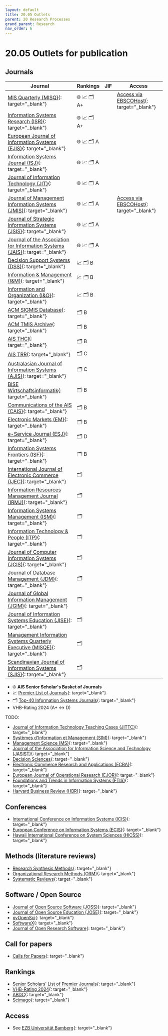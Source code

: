 ```yaml
---
layout: default
title: 20.05 Outlets
parent: 20 Research Processes
grand_parent: Research
nav_order: 6
---
```


# 20.05 Outlets for publication

## Journals

| **Journal**                                                                                  | **Rankings**         | **JIF** | **Access**                                                                                                                                                                                                                                                                                                                                                                                                                     |
|----------------------------------------------------------------------------------------------|-----------------------|---------|-------------------------------------------------------------------------------------------------------------------------------------------------------------------------------------------------------------------------------------------------------------------------------------------------------------------------------------------------------------------------------------------------------------------------------|
| [MIS Quarterly (MISQ)](https://misq.org/){: target="_blank"}                                 | 🌐 📈 🗂️ A+             |         | [Access via EBSCOHost](https://ezb.uni-regensburg.de/ezeit/warpto.phtml?bibid=UBB&colors=7&lang=de&jour_id=17671&url=https%3A%2F%2Fsearch.ebscohost.com%2Fdirect.asp%3Fdb%3Dbth%26jid%3DMIS%26scope%3Dsite){: target="_blank"}                                                                                                                     |
| [Information Systems Research (ISR)](https://pubsonline.informs.org/journal/isre){: target="_blank"} | 🌐 📈 🗂️ A+            |         |                                                                                                                                                                                                                                                                                                  |
| [European Journal of Information Systems (EJIS)](https://www.tandfonline.com/toc/tjis20/current){: target="_blank"} | 🌐 📈 🗂️ A            |         |                                                                                                                                                                                                                                                                                           |
| [Information Systems Journal (ISJ)](https://onlinelibrary.wiley.com/journal/13652575){: target="_blank"} | 🌐 📈 🗂️ A            |         |                                                                                                                                                                                                                                                                                           |
| [Journal of Information Technology (JIT)](https://journals.sagepub.com/loi/jina){: target="_blank"} | 🌐 📈 🗂️ A            |         |                                                                                                                                                                                                                                                                                           |
| [Journal of Management Information Systems (JMIS)](https://www.tandfonline.com/toc/mmis20/current){: target="_blank"} | 🌐 📈 🗂️ A            |         | [Access via EBSCOHost](https://ezb.uni-regensburg.de/ezeit/warpto.phtml?bibid=UBB&colors=7&lang=de&jour_id=17570&url=https%3A%2F%2Fsearch.ebscohost.com%2Fdirect.asp%3Fdb%3Dbth%26jid%3DJOU%26scope%3Dsite){: target="_blank"}                                                                                                                     |
| [Journal of Strategic Information Systems (JSIS)](https://www.journals.elsevier.com/the-journal-of-strategic-information-systems){: target="_blank"} | 🌐 📈 🗂️ A            |         |                                                                                                                                                                                                                                                                                           |
| [Journal of the Association for Information Systems (JAIS)](https://aisel.aisnet.org/jais/){: target="_blank"} | 🌐 📈 🗂️ A            |         |                                                                                                                                                                                                                                                                                           |
| [Decision Support Systems (DSS)](http://www.sciencedirect.com/science/journal/01679236){: target="_blank"} | 📈 🗂️ B              |         |                                                                                                                                                                                                                                                                                           |
| [Information & Management (I&M)](http://www.sciencedirect.com/science/journal/03787206){: target="_blank"} | 📈 🗂️ B              |         |                                                                                                                                                                                                                                                                                           |
| [Information and Organization (I&O)](http://www.sciencedirect.com/science/journal/14717727){: target="_blank"} | 📈 🗂️ B              |         |                                                                                                                                                                                                                                                                                           |
| [ACM SIGMIS Database](https://dl.acm.org/citation.cfm?id=J219&picked=prox){: target="_blank"} | 🗂️ B                 |         |                                                                                                                                                                                                                                                                                           |
| [ACM TMIS Archive](https://dl.acm.org/loi/tmis){: target="_blank"}                           | 🗂️ B                 |         |                                                                                                                                                                                                                                                                                           |
| [AIS THCI](http://aisel.aisnet.org/thci/){: target="_blank"}                                 | 🗂️ B                 |         |                                                                                                                                                                                                                                                                                           |
| [AIS TRR](http://aisel.aisnet.org/trr/about.html){: target="_blank"}                         | 🗂️ C                 |         |                                                                                                                                                                                                                                                                                           |
| [Australasian Journal of Information Systems (AJIS)](https://ajis.aaisnet.org/){: target="_blank"} | 🗂️ C                 |         |                                                                                                                                                                                                                                                                                           |
| [BISE Wirtschaftsinformatik](http://aisel.aisnet.org/bise/){: target="_blank"}               | 🗂️ B                 |         |                                                                                                                                                                                                                                                                                           |
| [Communications of the AIS (CAIS)](http://aisel.aisnet.org/cais/){: target="_blank"}         | 🗂️ B                 |         |                                                                                                                                                                                                                                                                                           |
| [Electronic Markets (EM)](https://link.springer.com/journal/volumesAndIssues/12525){: target="_blank"} | 🗂️ B                 |         |                                                                                                                                                                                                                                                                                           |
| [e-Service Journal (ESJ)](https://www.jstor.org/journal/eservicej){: target="_blank"}        | 🗂️ D                 |         |                                                                                                                                                                                                                                                                                           |
| [Information Systems Frontiers (ISF)](http://link.springer.com/journal/volumesAndIssues/10796){: target="_blank"} | 🗂️ B                 |         |                                                                                                                                                                                                                                                                                           |
| [International Journal of Electronic Commerce (IJEC)](https://www.tandfonline.com/loi/mjec20){: target="_blank"} | 🗂️                  |         |                                                                                                                                                                                                                                                                                           |
| [Information Resources Management Journal (IRMJ)](http://www.igi-global.com/journal/information-resources-management-journal-irmj/1073){: target="_blank"} | 🗂️                  |         |                                                                                                                                                                                                                                                                                           |
| [Information Systems Management (ISM)](https://www.tandfonline.com/journals/uism20){: target="_blank"} | 🗂️                  |         |                                                                                                                                                                                                                                                                                           |
| [Information Technology & People (ITP)](http://www.emeraldinsight.com/loi/itp){: target="_blank"} | 🗂️                  |         |                                                                                                                                                                                                                                                                                           |
| [Journal of Computer Information Systems (JCIS)](http://www.tandfonline.com/loi/ucis20){: target="_blank"} | 🗂️                  |         |                                                                                                                                                                                                                                                                                           |
| [Journal of Database Management (JDM)](http://www.igi-global.com/journal/journal-database-management-jdm/1072){: target="_blank"} | 🗂️                  |         |                                                                                                                                                                                                                                                                                           |
| [Journal of Global Information Management (JGIM)](http://www.igi-global.com/journal/journal-global-information-management-jgim/1070){: target="_blank"} | 🗂️                  |         |                                                                                                                                                                                                                                                                                           |
| [Journal of Information Systems Education (JISE)](http://jise.org/archives.html){: target="_blank"} | 🗂️                  |         |                                                                                                                                                                                                                                                                                           |
| [Management Information Systems Quarterly Executive (MISQE)](https://aisel.aisnet.org/misqe/){: target="_blank"} | 🗂️                  |         |                                                                                                                                                                                                                                                                                           |
| [Scandinavian Journal of Information Systems (SJIS)](http://aisel.aisnet.org/sjis/){: target="_blank"} | 🗂️                  |         |                                                                                                                                                                                                                                                                                           |


- 🌐 **AIS Senior Scholar's Basket of Journals**
- 📈 [Premier List of Journals](https://aisnet.org/page/SeniorScholarListofPremierJournals){: target="_blank"}
- 🗂️ [Top-40 Information Systems Journals](https://aisel.aisnet.org/misq/vol37/iss4/3/){: target="_blank"}
- VHB-Rating 2024 (A+ <-> D)

<!--

- [MIS Quarterly (MISQ)](https://misq.org/){: target="_blank"} 🌐 📈 🗂️ ([access via EBSCOHost](https://ezb.uni-regensburg.de/ezeit/warpto.phtml?bibid=UBB&colors=7&lang=de&jour_id=17671&url=https%3A%2F%2Fsearch.ebscohost.com%2Fdirect.asp%3Fdb%3Dbth%26jid%3DMIS%26scope%3Dsite){: target="_blank"})
- [Information Systems Research (ISR)](https://pubsonline.informs.org/journal/isre){: target="_blank"} 🌐 📈 🗂️
- [European Journal of Information Systems (EJIS)](https://www.tandfonline.com/toc/tjis20/current){: target="_blank"} 🌐 📈 🗂️
- [Information Systems Journal (ISJ)](https://onlinelibrary.wiley.com/journal/13652575){: target="_blank"} 🌐 📈 🗂️
- [Journal of Information Technology (JIT)](https://journals.sagepub.com/loi/jina){: target="_blank"} 🌐 📈 🗂️
- [Journal of Management Information Systems (JMIS)](https://www.tandfonline.com/toc/mmis20/current){: target="_blank"} 🌐 📈 🗂️ ([access via EBSCOHost](https://ezb.uni-regensburg.de/ezeit/warpto.phtml?bibid=UBB&colors=7&lang=de&jour_id=17570&url=https%3A%2F%2Fsearch.ebscohost.com%2Fdirect.asp%3Fdb%3Dbth%26jid%3DJOU%26scope%3Dsite){: target="_blank"})
- [Journal of Strategic Information Systems (JSIS)](https://www.journals.elsevier.com/the-journal-of-strategic-information-systems){: target="_blank"} 🌐 📈 🗂️
- [Journal of the Association for Information Systems (JAIS)](https://aisel.aisnet.org/jais/){: target="_blank"} 🌐 📈 🗂️
- [Decision Support Systems (DSS)](http://www.sciencedirect.com/science/journal/01679236){: target="_blank"} 📈 🗂️
- [Information & Management (I&M)](http://www.sciencedirect.com/science/journal/03787206){: target="_blank"} 📈 🗂️
- [Information and Organization (I&O)](http://www.sciencedirect.com/science/journal/14717727){: target="_blank"} 📈 🗂️
- [ACM SIGMIS Database](https://dl.acm.org/citation.cfm?id=J219&picked=prox){: target="_blank"} 🗂️
- [ACM TMIS Archive](https://dl.acm.org/loi/tmis){: target="_blank"} 🗂️
- [AIS THCI](http://aisel.aisnet.org/thci/){: target="_blank"} 🗂️
- [AIS TRR](http://aisel.aisnet.org/trr/about.html){: target="_blank"} 🗂️
- [Australasian Journal of Information Systems (AJIS)](https://ajis.aaisnet.org/){: target="_blank"} 🗂️
- [BISE Wirtschaftsinformatik](http://aisel.aisnet.org/bise/){: target="_blank"} 🗂️ 
- [Communications of the AIS (CAIS)](http://aisel.aisnet.org/cais/){: target="_blank"} 🗂️
- [Electronic Markets (EM)](https://link.springer.com/journal/volumesAndIssues/12525){: target="_blank"} 🗂️
- [e-Service Journal (ESJ)](https://www.jstor.org/journal/eservicej){: target="_blank"} 🗂️
- [Information Systems Frontiers (ISF)](http://link.springer.com/journal/volumesAndIssues/10796){: target="_blank"} 🗂️
- [International Journal of Electronic Commerce (IJEC)](https://www.tandfonline.com/loi/mjec20){: target="_blank"} 🗂️
- [Information Resources Management Journal (IRMJ)](http://www.igi-global.com/journal/information-resources-management-journal-irmj/1073){: target="_blank"} 🗂️
- [Information Systems Management (ISM)](https://www.tandfonline.com/journals/uism20){: target="_blank"} 🗂️
- [Information Systems Research (ISR)](https://pubsonline.informs.org/journal/isre){: target="_blank"} 🗂️
- [Information Technology & People (ITP)](http://www.emeraldinsight.com/loi/itp){: target="_blank"} 🗂️
- [Journal of Computer Information Systems (JCIS)](http://www.tandfonline.com/loi/ucis20){: target="_blank"} 🗂️
- [Journal of Database Management (JDM)](http://www.igi-global.com/journal/journal-database-management-jdm/1072){: target="_blank"} 🗂️
- [Journal of Global Information Management (JGIM)](http://www.igi-global.com/journal/journal-global-information-management-jgim/1070){: target="_blank"} 🗂️
- [Journal of Global Information Technology Management (JGITM)](http://www.tandfonline.com/loi/ugit20#.VL5iTC7z_Us){: target="_blank"} 🗂️
- [Journal of Information Systems Education (JISE)](http://jise.org/archives.html){: target="_blank"} 🗂️
- [Journal of Information Technology (JIT)](https://journals.sagepub.com/loi/jina){: target="_blank"} 🗂️
- [Journal of Global Information Technology Management (JGITM)](http://www.tandfonline.com/loi/ugit20#.VL5iTC7z_Us){: target="_blank"} 🗂️
- [Journal of Information Systems Education (JISE)](http://jise.org/archives.html){: target="_blank"} 🗂️
- [Journal of Information Technology Case and Application Research (JITCAR)](http://www.tandfonline.com/loi/utca20#.VL5y3y7z_Us){: target="_blank"} 🗂️
- [Journal of Information Technology Management (JITM)](http://jitm.ubalt.edu/onlineissues.html){: target="_blank"} 🗂️
- [Journal of Information Technology Theory and Application (JITTA)](http://aisel.aisnet.org/jitta/){: target="_blank"} 🗂️
- [Journal of Organizational and End User Computing (JOEUC)](http://www.igi-global.com/journal/journal-organizational-end-user-computing/1071){: target="_blank"} 🗂️
- [Management Information Systems Quarterly Executive (MISQE)](https://aisel.aisnet.org/misqe/){: target="_blank"} 🗂️
- [Revista Latinoamericana y del Caribe de la Asociación de Sistemas de Información (RELCASI)](http://aisel.aisnet.org/relcasi/){: target="_blank"} 🗂️
- [Scandinavian Journal of Information Systems (SJIS)](http://aisel.aisnet.org/sjis/){: target="_blank"} 🗂️

-->

TODO:

- [Journal of Information Technology Teaching Cases (JITTC)](https://journals.sagepub.com/home/ttc){: target="_blank"}
- [Systèmes d'Information et Management (SIM)](https://revuesim.org/){: target="_blank"}
- [Management Science (MS)](http://pubsonline.informs.org/loi/mnsc){: target="_blank"}
- [Journal of the Association for Information Science and Technology (JASIST)](https://asistdl.onlinelibrary.wiley.com/loi/23301643){: target="_blank"}
- [Decision Sciences](https://onlinelibrary.wiley.com/journal/15405915){: target="_blank"}
- [Electronic Commerce Research and Applications (ECRA)](http://www.sciencedirect.com/science/journal/15674223){: target="_blank"}
- [European Journal of Operational Research (EJOR)](https://www.sciencedirect.com/journal/european-journal-of-operational-research){: target="_blank"}
- [Foundations and Trends in Information Systems (FTIS)](http://www.nowpublishers.com/ISY){: target="_blank"}
- [Harvard Business Review (HBR)](https://hbr.org/){: target="_blank"}

## Conferences

- [International Conference on Information Systems (ICIS)](https://aisnet.org/page/ICISPage){: target="_blank"}
- [European Conference on Information Systems (ECIS)](https://aisnet.org/page/ECISPage){: target="_blank"}
- [Hawaii International Conference on System Sciences (HICSS)](http://hicss.hawaii.edu/){: target="_blank"}

## Methods (literature reviews)

- [Research Synthesis Methods](https://onlinelibrary.wiley.com/journal/17592887){: target="_blank"}
- [Organizational Research Methods (ORM)](https://journals.sagepub.com/loi/ORM){: target="_blank"}
- [Systematic Reviews](https://systematicreviewsjournal.biomedcentral.com/){: target="_blank"}

## Software / Open Source

- [Journal of Open Source Software (JOSS)](https://joss.theoj.org/about){: target="_blank"}
- [Journal of Open Source Education (JOSE)](https://jose.theoj.org/){: target="_blank"}
- [pyOpenSci](https://www.pyopensci.org/){: target="_blank"}
- [SoftwareX](https://www.sciencedirect.com/journal/softwarex/issues){: target="_blank"}
- [Journal of Open Research Software](https://openresearchsoftware.metajnl.com/){: target="_blank"}

## Call for papers

- [Calls for Papers](https://callsforpapers.org/){: target="_blank"}

## Rankings

- [Senior Scholars' List of Premier Journals](https://aisnet.org/page/SeniorScholarListofPremierJournals){: target="_blank"}
- [VHB-Rating 2024]([https://www.vhbonline.org/service/vhb-rating-2024](https://www.vhbonline.org/verband/wissenschaftliche-kommissionen/wirtschaftsinformatik/vhb-rating-2024-wirtschaftsinformatik)){: target="_blank"}
- [ABDC](https://abdc.edu.au/abdc-journal-quality-list/){: target="_blank"}
- [Scimago](https://www.scimagojr.com/journalrank.php){: target="_blank"}

## Access

- See [EZB Universität Bamberg](https://ezb.uni-regensburg.de/ezeit/index.phtml?bibid=UBB&colors=7&lang=de){: target="_blank"}
